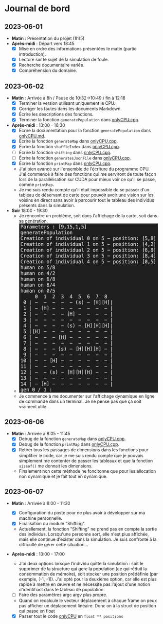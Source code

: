 # Journal de bord

## 2023-06-01

- **Matin** : Présentation du projet (1h15)
- **Après-midi** : Départ vers 18:45
  - [x] Mise en ordre des informations présentées le matin (partie introduction).
  - [x] Lecture sur le sujet de la simulation de foule.
  - [x] Recherche documentaire variée.
  - [x] Compréhension du domaine.

## 2023-06-02

- **Matin** : Arrivée à 8h / Pause de 10:32->10:49 / fin à 12:18
  - [x] Terminer la version utilisant uniquement le CPU.
  - [x] Corriger les fautes dans les documents Markdown.
  - [x] Écrire les descriptions des fonctions.
  - [x] Terminer la fonction `generatePopulation` dans [onlyCPU.cpp](src/onlyCPU.cpp).
- **Après-midi** : 13:00 - 16:30
  - [x] Écrire la documentation pour la fonction `generatePopulation` dans [onlyCPU.md](markdown/onlyCPU.md).
  - [x] Écrire la fonction `generateMap` dans [onlyCPU.cpp](src/onlyCPU.cpp).
  - [x] Écrire la fonction `shuffleIndex` dans [onlyCPU.cpp](src/onlyCPU.cpp).
  - [ ] Écrire la fonction `shifting` dans [onlyCPU.cpp](src/onlyCPU.cpp).
  - [ ] Écrire la fonction `generatesJsonFile` dans [onlyCPU.cpp](src/onlyCPU.cpp).
  - [x] Écrire la fonction `printMap` dans [onlyCPU.cpp](src/onlyCPU.cpp).
  - J'ai bien avancé sur l'ensemble de l'écriture du programme CPU. J'ai commencé à faire des fonctions qui me serviront de toute façon lors de la parallélisation sur CUDA pour mieux voir ce qu'il se passe, comme `printMap`.
  - Je me suis rendu compte qu'il était impossible de se passer d'un tableau de déservant de carte pour pouvoir avoir une vision sur les voisins en direct sans avoir à parcourir tout le tableau des individus présents dans la simulation.
- **Soir** 18:00 - 19:30
  - Je rencontre un problème, soit dans l'affichage de la carte, soit dans sa génération.
  - ![image de preuve](content/Err002.png)
  - Je commence à me documenter sur l'affichage dynamique en ligne de commande dans un terminal. Je ne pense pas que ça soit vraiment utile.

## 2023-06-06

- **Matin** : Arrivée à 8:05 - 11:45
  - [x] Debug de la fonction `generateMap` dans [onlyCPU.cpp](src/onlyCPU.cpp).
  - [x] Debug de la fonction `printMap` dans [onlyCPU.cpp](src/onlyCPU.cpp).
  - [x] Retirer tous les passages de dimensions dans les fonctions pour simplifier le code, car je me suis rendu compte que je pouvais simplement me contenter de passer les tableaux et que la fonction `sizeof()` me donnait les dimensions.
  - Finalement non cette méthode ne foncitonne que pour les allocation non dynamique et je fait tout en dynamique.

## 2023-06-07

- **Matin** : Arrivée à 8:00 - 11:30
  - [x] Configuration du poste pour ne plus avoir à développer sur ma machine personnelle.
  - [x] Finalisation du module "Shifting".
  - Actuellement, la fonction "Shifting" ne prend pas en compte la sortie des individus. Lorsqu'une personne sort, elle n'est plus affichée, mais elle continue d'exister dans la simulation. Je suis confronté à la difficulté de gérer cette situation...
  
- **Après-midi** : 13:00 - 17:00
  - J'ai deux options lorsque l'individu quitte la simulation : soit le supprimer de la structure qui gère la population (ce qui réduit la consommation de mémoire), soit stocker une position prédéfinie (par exemple, (-1, -1)). J'ai opté pour la deuxième option, car elle est plus rapide à mettre en œuvre et ne nécessite pas l'ajout d'une notion d'identifiant dans le tableau de population.
  - [ ] Faire des paramètres argc argv plus propre.
  - Quand on recalcule le vecteur déplacement à chaque frame on peux pas afficher un déplacement linéaire. Donc on à la struct de position qui passe en float 
  - [x] Passer tout le code [onlyCPU](../src/onlyCPU.cpp) en ``float ** positions``
